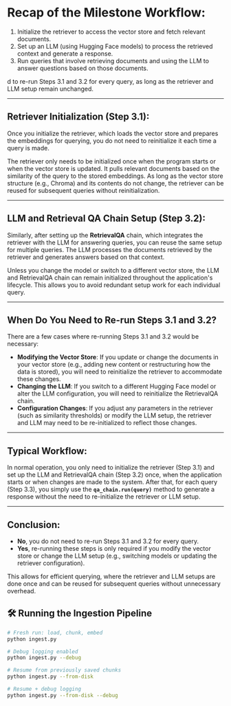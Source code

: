 # Recap of the Milestone Workflow:

1. Initialize the retriever to access the vector store and fetch relevant documents.
2. Set up an LLM (using Hugging Face models) to process the retrieved context and generate a response.
3. Run queries that involve retrieving documents and using the LLM to answer questions based on those documents.

d to re-run Steps 3.1 and 3.2 for every query, as long as the retriever and LLM setup remain unchanged.

---

## **Retriever Initialization (Step 3.1):**

Once you initialize the retriever, which loads the vector store and prepares the embeddings for querying, you do not need to reinitialize it each time a query is made.

The retriever only needs to be initialized once when the program starts or when the vector store is updated. It pulls relevant documents based on the similarity of the query to the stored embeddings. As long as the vector store structure (e.g., Chroma) and its contents do not change, the retriever can be reused for subsequent queries without reinitialization.

---

## **LLM and Retrieval QA Chain Setup (Step 3.2):**

Similarly, after setting up the **RetrievalQA** chain, which integrates the retriever with the LLM for answering queries, you can reuse the same setup for multiple queries. The LLM processes the documents retrieved by the retriever and generates answers based on that context.

Unless you change the model or switch to a different vector store, the LLM and RetrievalQA chain can remain initialized throughout the application's lifecycle. This allows you to avoid redundant setup work for each individual query.

---

## **When Do You Need to Re-run Steps 3.1 and 3.2?**

There are a few cases where re-running Steps 3.1 and 3.2 would be necessary:

- **Modifying the Vector Store**: If you update or change the documents in your vector store (e.g., adding new content or restructuring how the data is stored), you will need to reinitialize the retriever to accommodate these changes.
- **Changing the LLM**: If you switch to a different Hugging Face model or alter the LLM configuration, you will need to reinitialize the RetrievalQA chain.
- **Configuration Changes**: If you adjust any parameters in the retriever (such as similarity thresholds) or modify the LLM setup, the retriever and LLM may need to be re-initialized to reflect those changes.

---

## **Typical Workflow:**

In normal operation, you only need to initialize the retriever (Step 3.1) and set up the LLM and RetrievalQA chain (Step 3.2) once, when the application starts or when changes are made to the system. After that, for each query (Step 3.3), you simply use the **`qa_chain.run(query)`** method to generate a response without the need to re-initialize the retriever or LLM setup.

---

## **Conclusion:**

- **No**, you do not need to re-run Steps 3.1 and 3.2 for every query.
- **Yes**, re-running these steps is only required if you modify the vector store or change the LLM setup (e.g., switching models or updating the retriever configuration).

This allows for efficient querying, where the retriever and LLM setups are done once and can be reused for subsequent queries without unnecessary overhead.


## 🛠️ Running the Ingestion Pipeline

```bash
# Fresh run: load, chunk, embed
python ingest.py

# Debug logging enabled
python ingest.py --debug

# Resume from previously saved chunks
python ingest.py --from-disk

# Resume + debug logging
python ingest.py --from-disk --debug
